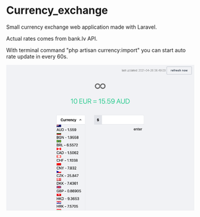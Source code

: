 # Currency_exchange

Small currency exchange web application made with Laravel.

Actual rates comes from bank.lv API.

With terminal command "php artisan currency:import" you can start auto rate update in every 60s.

![alt text](https://github.com/mrusins/Currency_exchange/blob/master/public/img/forReadme.png)
